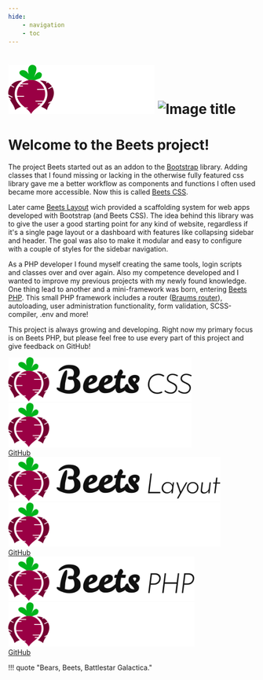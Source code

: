 ```yaml
---
hide:
    - navigation
    - toc
---
```


# ![Image title](../assets/images/beets_col_inv_100x298.png#only-dark) ![Image title](../assets/images/beets_col_250x744.png#only-light)

# Welcome to the Beets project!

The project Beets started out as an addon to the [Bootstrap](https://getbootstrap.com) library. Adding classes that I found missing or lacking in the otherwise fully featured css library gave me a better workflow as components and functions I often used became more accessible. Now this is called [Beets CSS](https://github.com/jonasbirkelof/beets-css).

Later came [Beets Layout](https://github.com/jonasbirkelof/beets-layout) wich provided a scaffolding system for web apps developed with Bootstrap (and Beets CSS). The idea behind this library was to give the user a good starting point for any kind of website, regardless if it's a single page layout or a dashboard with features like collapsing sidebar and header. The goal was also to make it modular and easy to configure with a couple of styles for the sidebar navigation.

As a PHP developer I found myself creating the same tools, login scripts and classes over and over again. Also my competence developed and I wanted to improve my previous projects with my newly found knowledge. One thing lead to another and a mini-framework was born, entering [Beets PHP](https://github.com/jonasbirkelof/beets-php). This small PHP framework includes a router ([Braums router](https://github.com/bramus/router)), autoloading, user administration functionality, form validation, SCSS-compiler, .env and more!

This project is always growing and developing. Right now my primary focus is on Beets PHP, but please feel free to use every part of this project and give feedback on GitHub!

<div class="row">
    <div class="col-12 col-md-6 col-lg-4 mb-4">
        <div class="card shadow-sm markdown">
            <div class="card-body text-center">
                <img src="assets/images/beetscss_col_100x416.png#only-light" class="border-0" style="max-height: 90px;">
                <img src="assets/images/beetscss_col_inv_100x416.png#only-dark" class="border-0" style="max-height: 90px;">
                <br>
                <i class="fa-brands fa-github"></i>
                <a href="https://github.com/jonasbirkelof/beets-css">GitHub</a>
            </div>
        </div>
    </div>
    <div class="col-12 col-md-6 col-lg-4 mb-4">
        <div class="card shadow-sm markdown">
            <div class="card-body text-center">
                <img src="assets/images/beetslayout_col_100x480.png#only-light" class="border-0" style="max-height: 90px;">
                <img src="assets/images/beetslayout_col_inv_100x480.png#only-dark" class="border-0" style="max-height: 90px;">
                <br>
                <i class="fa-brands fa-github"></i>
                <a href="https://github.com/jonasbirkelof/beets-layout">GitHub</a>
            </div>
        </div>
    </div>
    <div class="col-12 col-md-6 col-lg-4 mb-4">
        <div class="card shadow-sm markdown">
            <div class="card-body text-center">
                <img src="assets/images/beetsphp_col_100x421.png#only-light" class="border-0" style="max-height: 90px;">
                <img src="assets/images/beetsphp_col_inv_100x421.png#only-dark" class="border-0" style="max-height: 90px;">
                <br>
                <i class="fa-brands fa-github"></i>
                <a href="https://github.com/jonasbirkelof/beets-php">GitHub</a>
            </div>
        </div>
    </div>
</div>

!!! quote "Bears, Beets, Battlestar Galactica."
